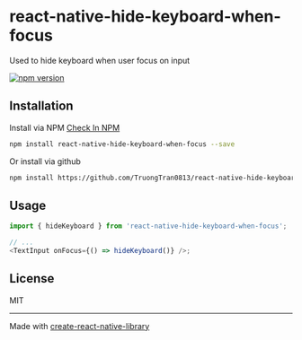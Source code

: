 # react-native-hide-keyboard-when-focus

Used to hide keyboard when user focus on input

 [![npm version](https://badge.fury.io/js/react-native-hide-keyboard-when-focus.svg)](https://www.npmjs.com/package/react-native-hide-keyboard-when-focus)
## Installation
Install via NPM [Check In NPM](https://www.npmjs.com/package/react-native-hide-keyboard-when-focus)
```bash
npm install react-native-hide-keyboard-when-focus --save
```

Or install via github
```bash
npm install https://github.com/TruongTran0813/react-native-hide-keyboard-when-focus.git --save
```


## Usage

```js
import { hideKeyboard } from 'react-native-hide-keyboard-when-focus';

// ...
<TextInput onFocus={() => hideKeyboard()} />;
```

## License

MIT

---

Made with [create-react-native-library](https://github.com/callstack/react-native-builder-bob)
